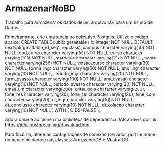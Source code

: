 # ArmazenarNoBD
Trabalho para armazenar os dados de um arquivo csv para um Banco de Dados

Primeiramente, crie uma tabela no aplicativo Postgres. Utilize o código abaixo:
CREATE TABLE public.geraltable
(
  id integer NOT NULL DEFAULT nextval('geraltable_id_seq'::regclass),
  campus character varying(50) NOT NULL,
  cod_curso character varying(50) NOT NULL,
  curso character varying(100) NOT NULL,
  matricula character varying(10) NOT NULL,
  nome character varying(256) NOT NULL,
  versao_curso character varying(30) NOT NULL,
  forma_ingr character varying(50) NOT NULL,
  ano_ingr character varying(10) NOT NULL,
  periodo_ingr character varying(20) NOT NULL,
  form_evasao character varying(100) NOT NULL,
  ano_evasao character varying(10) NOT NULL,
  periodo_evasao character varying(20) NOT NULL,
  email_um character varying(200),
  email_dois character varying(200),
  fone_res character varying(20),
  fone_cel character varying(20),
  fone_com character varying(20),
  dt_ingr character varying(10) NOT NULL,
  dt_conclusao character varying(10) NOT NULL,
  dt_colacao character varying(10) NOT NULL
)
WITH (
  OIDS=FALSE
);

Agora baixe e adicione uma biblioteca de dependência JAR através do link: https://jdbc.postgresql.org/download.html

Para finalizar, altere as configurações de conexão (servidor, porta e nome do banco de dados) nas classes: ArmazenarDB e MostrarDB.
